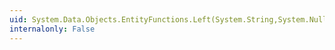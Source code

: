 ```yaml
---
uid: System.Data.Objects.EntityFunctions.Left(System.String,System.Nullable{System.Int64})
internalonly: False
---
```

